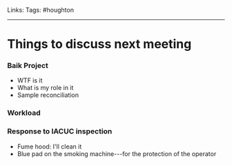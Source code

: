 Links: 
Tags: #houghton

---

# Things to discuss next meeting

### Baik Project
- WTF is it
- What is my role in it
- Sample reconciliation

### Workload

### Response to IACUC inspection
- Fume hood: I'll clean it
- Blue pad on the smoking machine---for the protection of the operator